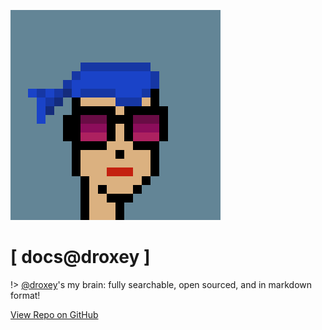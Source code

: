<!-- _coverpage.md -->

![logo](_media/droxey-blue.png)

# [ docs@droxey ]

!> [@droxey](https://droxey.com ':target=_blank')'s my brain: fully searchable, open sourced, and in markdown format!

[View Repo on GitHub](https://github.com/droxey/docs/ ':target=_blank')
